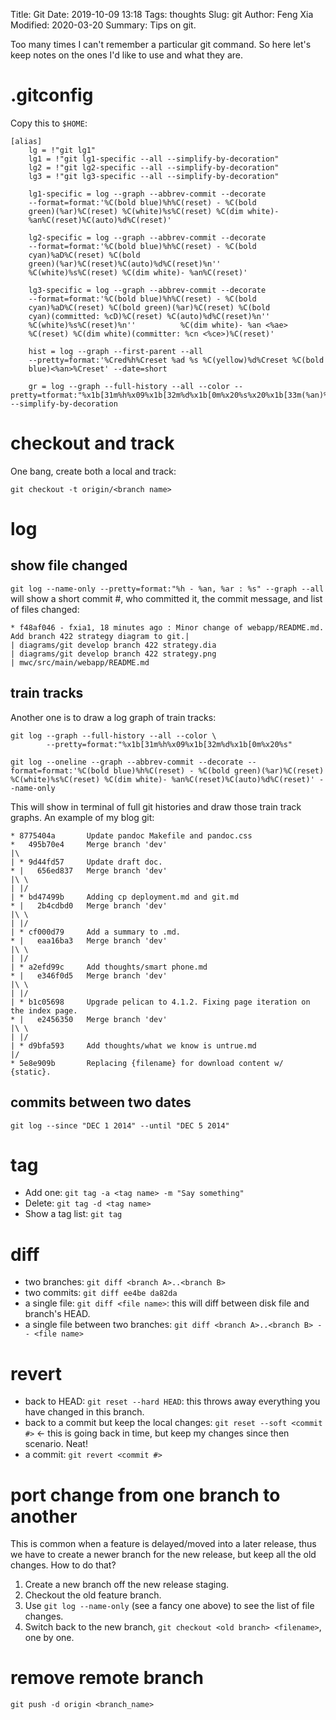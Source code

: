 Title: Git
Date: 2019-10-09 13:18
Tags: thoughts
Slug: git
Author: Feng Xia
Modified: 2020-03-20
Summary: Tips on git.

Too many times I can't remember a particular git command. So here
let's keep notes on the ones I'd like to use and what they are.

# .gitconfig

Copy this to `$HOME`:

```shell
[alias]
    lg = !"git lg1"
    lg1 = !"git lg1-specific --all --simplify-by-decoration"
    lg2 = !"git lg2-specific --all --simplify-by-decoration"
    lg3 = !"git lg3-specific --all --simplify-by-decoration"

    lg1-specific = log --graph --abbrev-commit --decorate
    --format=format:'%C(bold blue)%h%C(reset) - %C(bold
    green)(%ar)%C(reset) %C(white)%s%C(reset) %C(dim white)-
    %an%C(reset)%C(auto)%d%C(reset)'
    
    lg2-specific = log --graph --abbrev-commit --decorate
    --format=format:'%C(bold blue)%h%C(reset) - %C(bold
    cyan)%aD%C(reset) %C(bold
    green)(%ar)%C(reset)%C(auto)%d%C(reset)%n''
    %C(white)%s%C(reset) %C(dim white)- %an%C(reset)'
    
    lg3-specific = log --graph --abbrev-commit --decorate
    --format=format:'%C(bold blue)%h%C(reset) - %C(bold
    cyan)%aD%C(reset) %C(bold green)(%ar)%C(reset) %C(bold
    cyan)(committed: %cD)%C(reset) %C(auto)%d%C(reset)%n''
    %C(white)%s%C(reset)%n''          %C(dim white)- %an <%ae>
    %C(reset) %C(dim white)(committer: %cn <%ce>)%C(reset)'
    
    hist = log --graph --first-parent --all
    --pretty=format:'%Cred%h%Creset %ad %s %C(yellow)%d%Creset %C(bold
    blue)<%an>%Creset' --date=short
    
    gr = log --graph --full-history --all --color --pretty=tformat:"%x1b[31m%h%x09%x1b[32m%d%x1b[0m%x20%s%x20%x1b[33m(%an)%x1b[0m" --simplify-by-decoration
```

# checkout and track

One bang, create both a local and track:

```shell
git checkout -t origin/<branch name>
```

# log

## show file changed
`git log --name-only --pretty=format:"%h - %an, %ar : %s" --graph
--all` will show a short commit #, who committed it, the commit
message, and list of files changed:

```shell
* f48af046 - fxia1, 18 minutes ago : Minor change of webapp/README.md. Add branch 422 strategy diagram to git.| 
| diagrams/git develop branch 422 strategy.dia
| diagrams/git develop branch 422 strategy.png
| mwc/src/main/webapp/README.md
```

## train tracks

Another one is to draw a log graph of train tracks:

```shell
git log --graph --full-history --all --color \
        --pretty=format:"%x1b[31m%h%x09%x1b[32m%d%x1b[0m%x20%s"
        
git log --oneline --graph --abbrev-commit --decorate --format=format:'%C(bold blue)%h%C(reset) - %C(bold green)(%ar)%C(reset) %C(white)%s%C(reset) %C(dim white)- %an%C(reset)%C(auto)%d%C(reset)' --name-only
```

This will show in terminal of full git histories and draw those train
track graphs. An example of my blog git:

```shell
* 8775404a       Update pandoc Makefile and pandoc.css
*   495b70e4     Merge branch 'dev'
|\  
| * 9d44fd57     Update draft doc.
* |   656ed837   Merge branch 'dev'
|\ \  
| |/  
| * bd47499b     Adding cp deployment.md and git.md
* |   2b4cdbd0   Merge branch 'dev'
|\ \  
| |/  
| * cf000d79     Add a summary to .md.
* |   eaa16ba3   Merge branch 'dev'
|\ \  
| |/  
| * a2efd99c     Add thoughts/smart phone.md
* |   e346f0d5   Merge branch 'dev'
|\ \  
| |/  
| * b1c05698     Upgrade pelican to 4.1.2. Fixing page iteration on the index page.
* |   e2456350   Merge branch 'dev'
|\ \  
| |/  
| * d9bfa593     Add thoughts/what we know is untrue.md
|/  
* 5e8e909b       Replacing {filename} for download content w/ {static}.
```

## commits between two dates

`git log --since "DEC 1 2014" --until "DEC 5 2014"`

# tag

- Add one: `git tag -a <tag name> -m "Say something"`
- Delete: `git tag -d <tag name>`
- Show a tag list: `git tag`

# diff

- two branches: `git diff <branch A>..<branch B>`
- two commits: `git diff ee4be da82da`
- a single file: `git diff <file name>`: this will diff between disk
  file and branch's HEAD.
- a single file between two branches: `git diff <branch A>..<branch B>
  -- <file name>`
  
# revert

- back to HEAD: `git reset --hard HEAD`: this throws away everything
  you have changed in this branch.
- back to a commit but keep the local changes: `git reset --soft
  <commit #>` &larr; this is going back in time, but keep my changes
  since then scenario. Neat!
- a commit: `git revert <commit #>`

# port change from one branch to another

This is common when a feature is delayed/moved into a later release,
thus we have to create a newer branch for the new release, but keep
all the old changes. How to do that?

1. Create a new branch off the new release staging.
2. Checkout the old feature branch.
3. Use `git log --name-only` (see a fancy one above) to see the list
   of file changes.
4. Switch back to the new branch, `git checkout <old branch>
   <filename>`, one by one.

# remove remote branch

```shell
git push -d origin <branch_name>
```
